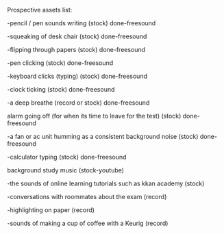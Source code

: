 Prospective assets list:

-pencil / pen sounds writing (stock) done-freesound

-squeaking of desk chair (stock) done-freesound

-flipping through papers (stock) done-freesound

-pen clicking (stock) done-freesound

-keyboard clicks (typing) (stock) done-freesound

-clock ticking (stock) done-freesound

-a deep breathe (record or stock) done-freesound

alarm going off (for when its time to leave for the test) (stock) done-freesound

-a fan or ac unit humming as a consistent background noise (stock) done-freesound

-calculator typing (stock) done-freesound

background study music (stock-youtube) 

-the sounds of online learning tutorials such as kkan academy (stock) 

-conversations with roommates about the exam (record)

-highlighting on paper (record) 

-sounds of making a cup of coffee with a Keurig (record)

